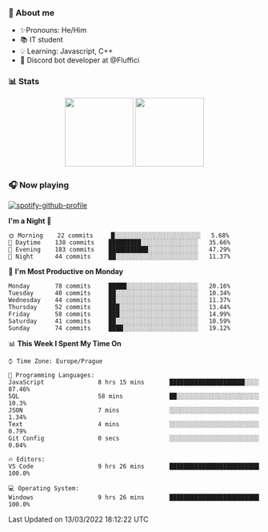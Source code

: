 ### 👋 About me

- ✨Pronouns: He/Him
- 📚 IT student
- 💡 Learning: Javascript, C++
- 🤖 Discord bot developer at @Fluffici

### 📊 Stats
<p align="center">
  <img height="137px" src="https://github-readme-stats-ashy-seven.vercel.app/api?username=Nanoslav&count_private=true&theme=dark&show_icons=true" />
  <img height="137px" src="https://github-readme-stats-ashy-seven.vercel.app/api/top-langs?username=Nanoslav&count_private=true&layout=compact&theme=dark" />
</p>

### 🎧 Now playing
[![spotify-github-profile](https://spotify-github-profile.vercel.app/api/view?uid=g509347fts6blldcmm8uxhzib&cover_image=true&theme=novatorem)](https://spotify-github-profile.vercel.app/api/view?uid=g509347fts6blldcmm8uxhzib&redirect=true)

<!--START_SECTION:waka-->
**I'm a Night 🦉** 

```text
🌞 Morning    22 commits     █░░░░░░░░░░░░░░░░░░░░░░░░   5.68% 
🌆 Daytime    138 commits    █████████░░░░░░░░░░░░░░░░   35.66% 
🌃 Evening    183 commits    ███████████░░░░░░░░░░░░░░   47.29% 
🌙 Night      44 commits     ██░░░░░░░░░░░░░░░░░░░░░░░   11.37%

```
📅 **I'm Most Productive on Monday** 

```text
Monday       78 commits     █████░░░░░░░░░░░░░░░░░░░░   20.16% 
Tuesday      40 commits     ██░░░░░░░░░░░░░░░░░░░░░░░   10.34% 
Wednesday    44 commits     ██░░░░░░░░░░░░░░░░░░░░░░░   11.37% 
Thursday     52 commits     ███░░░░░░░░░░░░░░░░░░░░░░   13.44% 
Friday       58 commits     ███░░░░░░░░░░░░░░░░░░░░░░   14.99% 
Saturday     41 commits     ██░░░░░░░░░░░░░░░░░░░░░░░   10.59% 
Sunday       74 commits     ████░░░░░░░░░░░░░░░░░░░░░   19.12%

```


📊 **This Week I Spent My Time On** 

```text
⌚︎ Time Zone: Europe/Prague

💬 Programming Languages: 
JavaScript               8 hrs 15 mins       █████████████████████░░░░   87.46% 
SQL                      58 mins             ██░░░░░░░░░░░░░░░░░░░░░░░   10.3% 
JSON                     7 mins              ░░░░░░░░░░░░░░░░░░░░░░░░░   1.34% 
Text                     4 mins              ░░░░░░░░░░░░░░░░░░░░░░░░░   0.79% 
Git Config               0 secs              ░░░░░░░░░░░░░░░░░░░░░░░░░   0.04%

🔥 Editors: 
VS Code                  9 hrs 26 mins       █████████████████████████   100.0%

💻 Operating System: 
Windows                  9 hrs 26 mins       █████████████████████████   100.0%

```


 Last Updated on 13/03/2022 18:12:22 UTC
<!--END_SECTION:waka-->

<!--
**Nanoslav/Nanoslav** is a ✨ _special_ ✨ repository because its `README.md` (this file) appears on your GitHub profile.

Here are some ideas to get you started:

- 🔭 I’m currently working on ...
- 🌱 I’m currently learning ...
- 👯 I’m looking to collaborate on ...
- 🤔 I’m looking for help with ...
- 💬 Ask me about ...
- 📫 How to reach me: ...
- 😄 Pronouns: ...
- ⚡ Fun fact: ...
-->
